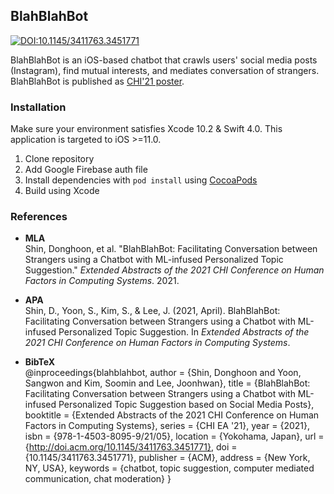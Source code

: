 ## BlahBlahBot

[![DOI:10.1145/3411763.3451771](https://zenodo.org/badge/DOI/10.1145/3411763.3451771.svg)](https://doi.org/10.1145/3411763.3451771)

BlahBlahBot is an iOS-based chatbot that crawls users' social media posts (Instagram), find mutual interests, and mediates conversation of strangers. BlahBlahBot is published as [CHI'21 poster](https://doi.org/10.1145/3411763.3451771).

### Installation

Make sure your environment satisfies Xcode 10.2 & Swift 4.0. This application is targeted to iOS >=11.0.

1. Clone repository
2. Add Google Firebase auth file
3. Install dependencies with `pod install` using [CocoaPods](https://cocoapods.org/)
4. Build using Xcode

### References

- **MLA**<br>Shin, Donghoon, et al. "BlahBlahBot: Facilitating Conversation between Strangers using a Chatbot with ML-infused Personalized Topic Suggestion." *Extended Abstracts of the 2021 CHI Conference on Human Factors in Computing Systems*. 2021.

- **APA**<br>Shin, D., Yoon, S., Kim, S., & Lee, J. (2021, April). BlahBlahBot: Facilitating Conversation between Strangers using a Chatbot with ML-infused Personalized Topic Suggestion. In *Extended Abstracts of the 2021 CHI Conference on Human Factors in Computing Systems*.

- **BibTeX**<br>@inproceedings{blahblahbot, 	author = {Shin, Donghoon and Yoon, Sangwon and Kim, Soomin and Lee, Joonhwan}, 	title = {BlahBlahBot: Facilitating Conversation between Strangers using a Chatbot with ML-infused Personalized Topic Suggestion based on Social Media Posts}, 	booktitle = {Extended Abstracts of the 2021 CHI Conference on Human Factors in Computing Systems}, 	series = {CHI EA '21}, 	year = {2021}, 	isbn = {978-1-4503-8095-9/21/05}, 	location = {Yokohama, Japan}, 	url = {http://doi.acm.org/10.1145/3411763.3451771}, 	doi = {10.1145/3411763.3451771}, 	publisher = {ACM}, 	address = {New York, NY, USA}, 	keywords = {chatbot, topic suggestion, computer mediated communication, chat moderation} } 
